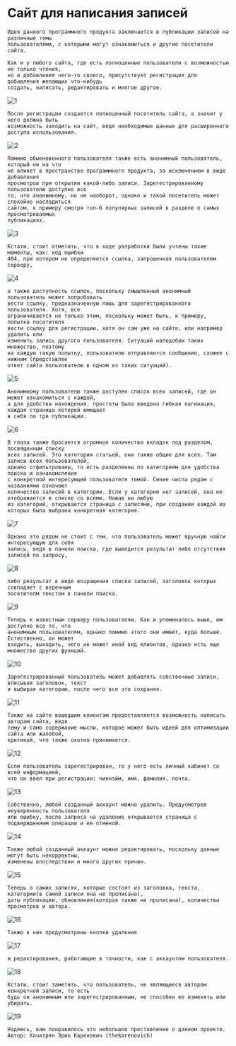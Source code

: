 # Сайт для написания записей

```
Идея данного программного продукта заключается в публикации записей на различные темы
пользователями, с которыми могут ознакомиться и другие посетители сайта. 
```

```
Как и у любого сайта, где есть полноценные пользователи с возможностью не только чтения,  
но и добавления чего-то своего, присутствует регистрация для добавления желающих что-нибудь
создать, написать, редактировать и многое другое.
```

![1](https://github.com/thekarenovich/improved_web_page_psql/blob/master/asserts/1.png)    

```
После регистрации создается полноценный посетитель сайта, а значит у него должна быть
возможность заходить на сайт, ведя необходимые данные для расширенного доступа использования.
```

![2](https://github.com/thekarenovich/improved_web_page_psql/blob/master/asserts/2.png) 

```
Помимо обыкновенного пользователя также есть анонимный пользователь, который ни на что 
не влияет в пространстве программного продукта, за исключением в виде добавления 
просмотров при открытии какой-либо записи. Зарегестрированному пользователю доступно все
то, что анонимному, но не наоборот, однако и такой посетитель может спокойно насладиться
сайтом, к примеру смотря топ-6 популярных записей в разделе о самых просматриваемых 
публикациях.
```

![3](https://github.com/thekarenovich/improved_web_page_psql/blob/master/asserts/3.png) 

```
Кстати, стоит отметить, что в ходе разработки были учтены такие моменты, как: код ошибки
404, при котором не определяется ссылка, запрошенная пользователем серверу,
```

![4](https://github.com/thekarenovich/improved_web_page_psql/blob/master/asserts/4.png) 

```
а также доступность ссылок, поскольку смышленный анонимный пользователь может попробовать
вести ссылку, предназначенную лишь для зарегестрированного пользователя. Хотя, все 
ограничивается не только этим, поскольку может быть, к примеру, попытка посетителя 
вести ссылку для регистрации, хотя он сам уже на сайте, или например удалить или 
изменить запись другого пользователя. Ситуаций наподобии таких множество, поэтому 
на каждую такую попытку, пользователю отправляется сообщение, схожее с нижним (представлен
ответ сайта пользователю в одном из таких ситуаций).
```

![5](https://github.com/thekarenovich/improved_web_page_psql/blob/master/asserts/5.png) 

```
Анонимному пользователю также доступен список всех записей, где он может ознакомиться с каждой,
а для удобства нахождения, простоты была введена гибкая пагинация, каждая страница которой вмещает
в себя по три публикации. 

```

![6](https://github.com/thekarenovich/improved_web_page_psql/blob/master/asserts/6.png) 

```
В глаза также бросается огромное количество вкладок под разделом, посвященным списку
всех записей. Это категории статьей, они также общие для всех. Там записи всех пользователей,
однако отфильтрованы, то есть разделенны по категориям для удобства поиска и ознакомсления 
с конкретной интересующей пользователя темой. Синие числа рядом с названиями означают 
количество записей в категории. Если у категории нет записей, она не отображается в списке со всеми. Нажав на любую 
из категорий, открывается страница с записями, при создании каждой из которых была выбрана конкретная категория. 
```

![7](https://github.com/thekarenovich/improved_web_page_psql/blob/master/asserts/7.png) 

```
Однако это рядом не стоит с тем, что пользователь может вручную найти интересующую для себя
запись, ведя в панели поиска, где выведится результат либо отсутствия записей по запросу,
```

![8](https://github.com/thekarenovich/improved_web_page_psql/blob/master/asserts/8.png) 

```
либо результат в виде возращения списка записей, заголовок которых совпадает с веденным 
посетителм текстом в панели поиска.
```

![9](https://github.com/thekarenovich/improved_web_page_psql/blob/master/asserts/9.png) 

```
Теперь к известным серверу пользователям. Как и упоминалось выше, им доступно все то, что
анонимным пользователям, однако помимо этого они имеют, куда больше. Естественно, он может 
входить, выходить, чего не может иной вид клиентов, однако есть еще множество других функций.
```

![10](https://github.com/thekarenovich/improved_web_page_psql/blob/master/asserts/10.png) 

```
Зарегестрированный пользователь может добавлять собственные записи, вписывая заголовок, текст 
и выбирая категорию, после чего все это сохраняя.
```

![11](https://github.com/thekarenovich/improved_web_page_psql/blob/master/asserts/11.png) 

```
Также на сайте вошедшим клиентам предоставляется возможность написать авторам сайта, ведя
тему и само содержание мысли, которое может быть идеей для оптимизации сайта или жалобой, 
критикой, что также охотно принимается.
```

![12](https://github.com/thekarenovich/improved_web_page_psql/blob/master/asserts/12.png)    

```
Если пользователь зарегестрирован, то у него есть личный кабинет со всей информацией,
что он ввел при регистрации: никнэйм, имя, фамилия, почта.
```

![13](https://github.com/thekarenovich/improved_web_page_psql/blob/master/asserts/13.png) 

```
Собственно, любой созданный аккаунт можно удалить. Предусмотрев неуверенность пользователя
или ошибку, после запроса на удаление открывается страница с подверждением операции и ее отменой.
```

![14](https://github.com/thekarenovich/improved_web_page_psql/blob/master/asserts/14.png) 

```
Также любой созданный аккаунт можно редактировать, поскольку данные могут быть некорректны,
изменены впоследствии и много других причин.
```

![15](https://github.com/thekarenovich/improved_web_page_psql/blob/master/asserts/15.png) 

```
Теперь о самих записях, которые состоят из заголовка, текста, категории(в самой записи она не прописана),
даты публикации, обновления(которая также не прописана), количества просмотров и автора. 
```

![16](https://github.com/thekarenovich/improved_web_page_psql/blob/master/asserts/16.png) 

```
Также в них предусмотрены кнопки удаления
```

![17](https://github.com/thekarenovich/improved_web_page_psql/blob/master/asserts/17.png) 

```
и редактирования, работающие в точности, как с аккаунтом пользователя.
```

![18](https://github.com/thekarenovich/improved_web_page_psql/blob/master/asserts/18.png) 

```
Кстати, стоит заметить, что пользователь, не являющиеся автором конкретной записи, то есть
будь он анонимным или зарегестрированным, не способен ее изменять или убирать.
```

![19](https://github.com/thekarenovich/improved_web_page_psql/blob/master/asserts/19.png) 

```
Надеюсь, вам понравилось это небольшое преставление о данном проекте. 
Автор: Хачатрян Эрик Каренович (thekarenovich)
```
